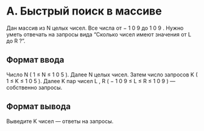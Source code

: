 # A. Быстрый поиск в массиве

Дан массив из 
N
 целых чисел. Все числа от 
−
1
0
9
 до 
1
0
9
.
Нужно уметь отвечать на запросы вида “Cколько чисел имеют значения от
L
 до
R
?”.

## Формат ввода
Число 
N
 (
1
≤
N
≤
1
0
5
). Далее 
N
 целых чисел.
Затем число запросов 
K
 (
1
≤
K
≤
1
0
5
).
Далее 
K
 пар чисел 
L
,
R
 (
−
1
0
9
≤
L
≤
R
≤
1
0
9
) — собственно запросы.

## Формат вывода
Выведите 
K
 чисел — ответы на запросы.